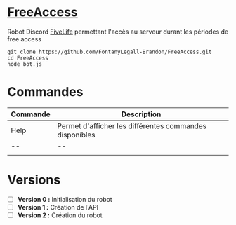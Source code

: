 # [FreeAccess](http://scarface06.xyz/bot/FreeAccess)

Robot Discord [FiveLife](https://gta-fivelife.fr) permettant l'accès au serveur durant les périodes de free access

    git clone https://github.com/FontanyLegall-Brandon/FreeAccess.git
    cd FreeAccess
    node bot.js

# Commandes

| **Commande** | **Description**  |
|--|--|
| Help | Permet d'afficher les différentes commandes disponibles |
|--|--|
|  |  |

# Versions

 - [ ] **Version 0 :** Initialisation du robot
 - [ ] **Version 1 :** Création de l'API
 - [ ] **Version 2 :** Création du robot
